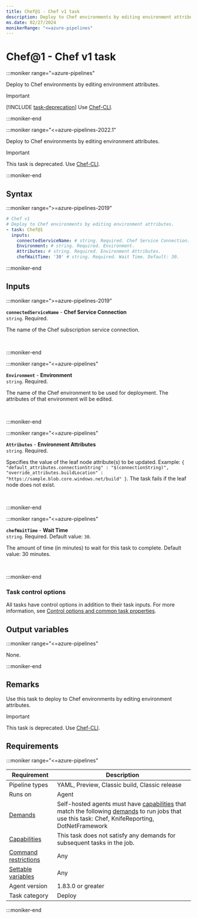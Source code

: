 ```yaml
---
title: Chef@1 - Chef v1 task
description: Deploy to Chef environments by editing environment attributes.
ms.date: 02/27/2024
monikerRange: "<=azure-pipelines"
---
```


# Chef@1 - Chef v1 task

<!-- :::description::: -->
:::moniker range="=azure-pipelines"

<!-- :::editable-content name="description"::: -->
Deploy to Chef environments by editing environment attributes.

> [!IMPORTANT]
> [!INCLUDE [task-deprecation](includes/task-deprecation.md)] Use [Chef-CLI](https://github.com/chef/chef-cli).
<!-- :::editable-content-end::: -->

<!-- This task is deprecated. -->

:::moniker-end

:::moniker range="<=azure-pipelines-2022.1"

<!-- :::editable-content name="description"::: -->
Deploy to Chef environments by editing environment attributes.

> [!IMPORTANT]
> This task is deprecated. Use [Chef-CLI](https://github.com/chef/chef-cli).
<!-- :::editable-content-end::: -->

<!-- This task is deprecated. -->

:::moniker-end
<!-- :::description-end::: -->

<!-- :::syntax::: -->
## Syntax

:::moniker range=">=azure-pipelines-2019"

```yaml
# Chef v1
# Deploy to Chef environments by editing environment attributes.
- task: Chef@1
  inputs:
    connectedServiceName: # string. Required. Chef Service Connection. 
    Environment: # string. Required. Environment. 
    Attributes: # string. Required. Environment Attributes. 
    chefWaitTime: '30' # string. Required. Wait Time. Default: 30.
```

:::moniker-end


<!-- :::syntax-end::: -->

<!-- :::inputs::: -->
## Inputs

<!-- :::item name="connectedServiceName"::: -->
:::moniker range=">=azure-pipelines-2019"

**`connectedServiceName`** - **Chef Service Connection**<br>
`string`. Required.<br>
<!-- :::editable-content name="helpMarkDown"::: -->
The name of the Chef subscription service connection.
<!-- :::editable-content-end::: -->
<br>

:::moniker-end


<!-- :::item-end::: -->
<!-- :::item name="Environment"::: -->
:::moniker range="<=azure-pipelines"

**`Environment`** - **Environment**<br>
`string`. Required.<br>
<!-- :::editable-content name="helpMarkDown"::: -->
The name of the Chef environment to be used for deployment. The attributes of that environment will be edited.
<!-- :::editable-content-end::: -->
<br>

:::moniker-end
<!-- :::item-end::: -->
<!-- :::item name="Attributes"::: -->
:::moniker range="<=azure-pipelines"

**`Attributes`** - **Environment Attributes**<br>
`string`. Required.<br>
<!-- :::editable-content name="helpMarkDown"::: -->
Specifies the value of the leaf node attribute(s) to be updated. Example: `{ "default_attributes.connectionString" : "$(connectionString)", "override_attributes.buildLocation" : "https://sample.blob.core.windows.net/build" }`. The task fails if the leaf node does not exist.
<!-- :::editable-content-end::: -->
<br>

:::moniker-end
<!-- :::item-end::: -->
<!-- :::item name="chefWaitTime"::: -->
:::moniker range="<=azure-pipelines"

**`chefWaitTime`** - **Wait Time**<br>
`string`. Required. Default value: `30`.<br>
<!-- :::editable-content name="helpMarkDown"::: -->
The amount of time (in minutes) to wait for this task to complete. Default value: 30 minutes.
<!-- :::editable-content-end::: -->
<br>

:::moniker-end
<!-- :::item-end::: -->

### Task control options

All tasks have control options in addition to their task inputs. For more information, see [Control options and common task properties](/azure/devops/pipelines/yaml-schema/steps-task#common-task-properties).
<!-- :::inputs-end::: -->

<!-- :::outputVariables::: -->
## Output variables

:::moniker range="<=azure-pipelines"

None.

:::moniker-end
<!-- :::outputVariables-end::: -->

<!-- :::remarks::: -->
<!-- :::editable-content name="remarks"::: -->
## Remarks

Use this task to deploy to Chef environments by editing environment attributes.

> [!IMPORTANT]
> This task is deprecated. Use [Chef-CLI](https://github.com/chef/chef-cli).
<!-- :::editable-content-end::: -->
<!-- :::remarks-end::: -->

<!-- :::examples::: -->
<!-- :::editable-content name="examples"::: -->
<!-- :::editable-content-end::: -->
<!-- :::examples-end::: -->

<!-- :::properties::: -->
## Requirements

:::moniker range="<=azure-pipelines"

| Requirement | Description |
|-------------|-------------|
| Pipeline types | YAML, Preview, Classic build, Classic release |
| Runs on | Agent |
| [Demands](/azure/devops/pipelines/process/demands) | Self-hosted agents must have [capabilities](/azure/devops/pipelines/agents/agents#capabilities) that match the following [demands](/azure/devops/pipelines/process/demands) to run jobs that use this task: Chef, KnifeReporting, DotNetFramework |
| [Capabilities](/azure/devops/pipelines/agents/agents#capabilities) | This task does not satisfy any demands for subsequent tasks in the job. |
| [Command restrictions](/azure/devops/pipelines/security/templates#agent-logging-command-restrictions) | Any |
| [Settable variables](/azure/devops/pipelines/security/templates#agent-logging-command-restrictions) | Any |
| Agent version |  1.83.0 or greater |
| Task category | Deploy |

:::moniker-end
<!-- :::properties-end::: -->

<!-- :::see-also::: -->
<!-- :::editable-content name="seeAlso"::: -->
<!-- :::editable-content-end::: -->
<!-- :::see-also-end::: -->